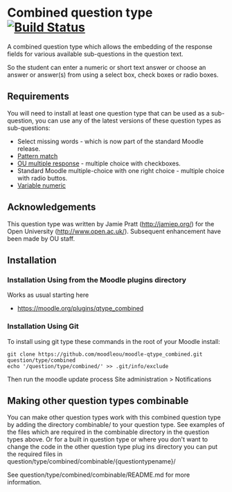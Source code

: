 # Combined question type [![Build Status](https://travis-ci.org/moodleou/moodle-qtype_combined.svg?branch=master)](https://travis-ci.org/moodleou/moodle-qtype_combined)

A combined question type which allows the embedding of the response fields for
various available sub-questions in the question text.

So the student can enter a numeric or short text answer or choose an answer or
answer(s) from  using a select box, check boxes or radio boxes.


## Requirements

You will need to install at least one question type that can be used as a sub-question, you can use any of the latest versions of
these question types as sub-questions:

* Select missing words - which is now part of the standard Moodle release.
* [Pattern match](https://moodle.org/plugins/qtype_pmatch)
* [OU multiple response](https://moodle.org/plugins/qtype_oumultiresponse) - multiple choice with checkboxes.
* Standard Moodle multiple-choice with one right choice - multiple choice with radio buttos.
* [Variable numeric](https://moodle.org/plugins/qtype_varnumericset)


## Acknowledgements

This question type was written by Jamie Pratt (http://jamiep.org/) for the
Open University (http://www.open.ac.uk/). Subsequent enhancement have been
made by OU staff.


## Installation

### Installation Using from the Moodle plugins directory

Works as usual starting here
* https://moodle.org/plugins/qtype_combined

### Installation Using Git

To install using git type these commands in the root of your Moodle install:

    git clone https://github.com/moodleou/moodle-qtype_combined.git question/type/combined
    echo '/question/type/combined/' >> .git/info/exclude

Then run the moodle update process
Site administration > Notifications


## Making other question types combinable

You can make other question types work with this combined question type by
adding the directory combinable/ to your question type. See examples of the
files which are required in the combinable directory in the question types above.
Or for a built in question type or where you don't want to change the code in
the other question type plug ins directory you can put the required
files in question/type/combined/combinable/{questiontypename}/

See question/type/combined/combinable/README.md for more information.
